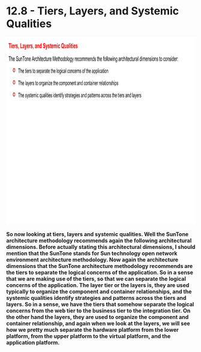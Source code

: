 # 12.8 - Tiers, Layers, and Systemic Qualities

<img src="/images/12_08_01.jpg" width="800" height="500">

**So now looking at tiers, layers and systemic qualities. Well the SunTone architecture methodology recommends again the following architectural dimensions. Before actually stating this architectural dimensions, I should mention that the SunTone stands for Sun technology open network environment architecture methodology. Now again the architecture dimensions that the SunTone architecture methodology recommends are the tiers to separate the logical concerns of the application. So in a sense that we are making use of the tiers, so that we can separate the logical concerns of the application. The layer tier or the layers is, they are used typically to organize the component and container relationships, and the systemic qualities identify strategies and patterns across the tiers and layers. So in a sense, we have the tiers that somehow separate the logical concerns from the web tier to the business tier to the integration tier. On the other hand the layers, they are used to organize the component and container relationship, and again when we look at the layers, we will see how we pretty much separate the hardware platform from the lower platform, from the upper platform to the virtual platform, and the application platform.**